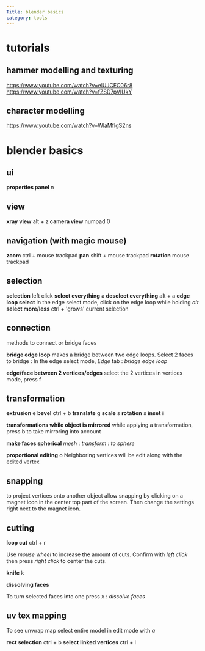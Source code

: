 ```yaml
---
Title: blender basics
category: tools
---
```


# tutorials

## hammer modelling and texturing
https://www.youtube.com/watch?v=elUJCEC06r8
https://www.youtube.com/watch?v=fZSD7pVIUkY

## character modelling
https://www.youtube.com/watch?v=WlaMfIgS2ns


# blender basics

## ui

**properties panel** n

## view
**xray view** alt + z
**camera view** numpad 0


## navigation (with magic mouse)

**zoom** ctrl + mouse trackpad
**pan** shift + mouse trackpad
**rotation** mouse trackpad

## selection

**selection** left click
**select everything** a
**deselect everything** alt + a
**edge loop select** 
in the edge select mode, click on the edge loop while holding *alt*
**select more/less** ctrl +
'grows' current selection 

## connection
methods to connect or bridge faces 

**bridge edge loop**
makes a bridge between two edge loops. Select 2 faces to bridge : In the edge select mode, *Edge* tab : *bridge edge loop* 
 
**edge/face between 2 vertices/edges** 
 select the 2 vertices in vertices mode, press f
 
## transformation

**extrusion** e
**bevel** ctrl + b
**translate** g
**scale** s
**rotation** s
**inset** i

**transformations while object is mirrored**
while applying a transformation, press b to take mirroring into account

**make faces spherical**
*mesh* : *transform* : *to sphere*

**proportional editing** o
Neighboring vertices will be edit along with the edited vertex

## snapping

to project vertices onto another object allow snapping by clicking on a magnet icon in the center top part of the screen. Then change the settings right next to the magnet icon. 



## cutting

**loop cut** ctrl + r

Use *mouse wheel* to increase the amount of cuts. Confirm with *left click* then press *right click* to center the cuts.

**knife** k

**dissolving faces**

To turn selected faces into one press *x* : *dissolve faces*

## uv tex mapping
To see unwrap map select entire model in edit mode with *a*

**rect selection** ctrl + b
**select linked vertices** ctrl + l

